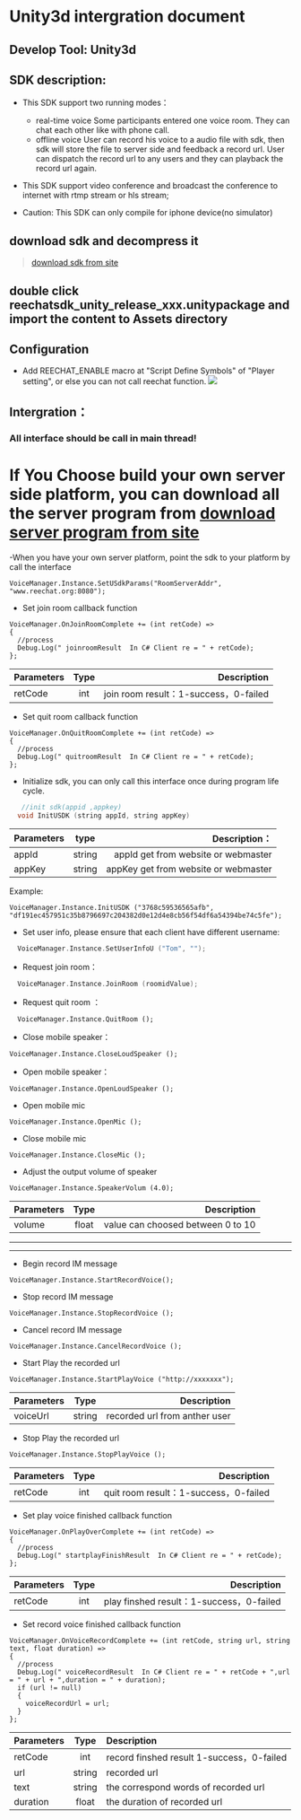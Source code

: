 # Unity3d intergration document

## Develop Tool: Unity3d

## SDK description:
  - This SDK support two running modes：
    - real-time voice
	    Some participants entered one voice room. They can chat each other like with phone call.
    - offline voice
	    User can record his voice to a audio file with sdk, then sdk will store the file to server side and feedback a record url.
	    User can dispatch the record url to any users and they can playback the record url again.
	    
  - This SDK support video conference and broadcast the conference to internet with rtmp stream or hls stream;

  - Caution:
    This SDK can only compile for iphone device(no simulator)

## download sdk and decompress it
> [download sdk from site](http://www.reechat.org)

## double click reechatsdk_unity_release_xxx.unitypackage and import the content to Assets directory


## Configuration  
   - Add REECHAT_ENABLE macro at "Script Define Symbols" of "Player setting", or else you can not call reechat function.
   ![](https://raw.githubusercontent.com/raymonwang/TvShow/master/imgs/unity_macro.png)

## Intergration：
### All interface should be call in main thread!

# If You Choose build your own server side platform, you can download all the server program from [download server program from site](http://www.reechat.org)
-When you have your own server platform, point the sdk to your platform by call the interface
```
VoiceManager.Instance.SetUSdkParams("RoomServerAddr", "www.reechat.org:8080");
```

- Set join room callback function
```
VoiceManager.OnJoinRoomComplete += (int retCode) =>
{
  //process
  Debug.Log(" joinroomResult  In C# Client re = " + retCode);
};
```

| Parameters    | Type          | Description   |
| ------------- |:-------------:| -----:|
| retCode      | int |join room result：1-success，0-failed |

- Set quit room callback function
```
VoiceManager.OnQuitRoomComplete += (int retCode) =>
{
  //process
  Debug.Log(" quitroomResult  In C# Client re = " + retCode);
};
```

- Initialize sdk, you can only call this interface once during program life cycle.
```c
   //init sdk(appid ,appkey)
  void InitUSDK (string appId, string appKey)
```
| Parameters    | type           | Description： |
| ------------- |:-------------:| -----:|
| appId      | string | appId get from website or webmaster |
| appKey     | string | appKey get from website or webmaster|

  Example:
  ```
  VoiceManager.Instance.InitUSDK ("3768c59536565afb", "df191ec457951c35b8796697c204382d0e12d4e8cb56f54df6a54394be74c5fe");
  ```

- Set user info, please ensure that each client have different username:
```Objective-C
  VoiceManager.Instance.SetUserInfoU ("Tom", "");
```

- Request join room：
```Objective-C
  VoiceManager.Instance.JoinRoom (roomidValue);
```

- Request quit room ：
```
  VoiceManager.Instance.QuitRoom ();
```


- Close mobile speaker：
```
VoiceManager.Instance.CloseLoudSpeaker ();
```

- Open mobile speaker：
```
VoiceManager.Instance.OpenLoudSpeaker ();
```

- Open mobile mic
```
VoiceManager.Instance.OpenMic ();
```

- Close mobile mic
```
VoiceManager.Instance.CloseMic ();
```

- Adjust the output volume of speaker
```
VoiceManager.Instance.SpeakerVolum (4.0);
```

   | Parameters    | Type        | Description   |
   | ------------- |:-------------:| -----: |
   | volume     | float      |value can choosed between 0 to 10|

---
---
- Begin record IM message
```
VoiceManager.Instance.StartRecordVoice();
```

- Stop record IM message
```
VoiceManager.Instance.StopRecordVoice ();
```

- Cancel record IM message
```
VoiceManager.Instance.CancelRecordVoice ();
```

- Start Play the recorded url
```
VoiceManager.Instance.StartPlayVoice ("http://xxxxxxx");
```
   | Parameters    | Type           | Description   |
   | ------------- |:-------------:| -----:|
   | voiceUrl     | string      | recorded url from anther user|

- Stop Play the recorded url
```
VoiceManager.Instance.StopPlayVoice ();
```

| Parameters    | Type          | Description   |
| ------------- |:-------------:| -----:|
| retCode      | int |quit room result：1-success，0-failed |

- Set play voice finished callback function
```
VoiceManager.OnPlayOverComplete += (int retCode) =>
{
  //process
  Debug.Log(" startplayFinishResult  In C# Client re = " + retCode);
};
```
| Parameters        | Type      | Description   |
| ------------- |:-------------:| -----:|
| retCode      | int |play finshed result：1-success，0-failed |

- Set record voice finished callback function
```
VoiceManager.OnVoiceRecordComplete += (int retCode, string url, string text, float duration) =>
{
  //process
  Debug.Log(" voiceRecordResult  In C# Client re = " + retCode + ",url = " + url + ",duration = " + duration);
  if (url != null)
  {
    voiceRecordUrl = url;
  }
};
```

| Parameters        | Type           | Description   |
| ------------- |:-------------:| :-----|
| retCode     | int      |  record finshed result 1-success，0-failed|
| url     | string      |  recorded url |
| text     | string      |  the correspond words of recorded url|
| duration     | float      |  the duration of recorded url|

